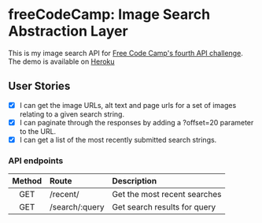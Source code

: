 # freeCodeCamp: Image Search Abstraction Layer

This is my image search API for [Free Code Camp's fourth API challenge](https://www.freecodecamp.com/challenges/image-search-abstraction-layer). The demo is available on [Heroku](https://fcc-api-is.herokuapp.com/)

## User Stories

- [x] I can get the image URLs, alt text and page urls for a set of images relating to a given search string.
- [x] I can paginate through the responses by adding a ?offset=20 parameter to the URL.
- [x] I can get a list of the most recently submitted search strings.

### API endpoints

| Method | Route | Description |
|:---:|:---| :---|
| GET | /recent/ | Get the most recent searches |
| GET | /search/:query | Get search results for query |
